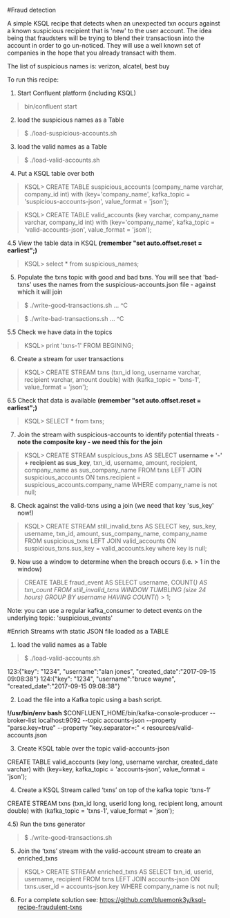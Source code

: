 #Fraud detection

A simple KSQL recipe that detects when an unexpected txn occurs against a known suspicious recipient that is 'new' to the user account. The idea being that fraudsters will be trying to blend their transactiosn into the account in order to go un-noticed. They will use a well known set of companies in the hope that you already transact with them.

The list of suspicious names is: verizon, alcatel, best buy

To run this recipe:

1. Start Confluent platform (including KSQL)
> bin/confluent start

2. load the suspicious names as a Table
> $ ./load-suspicious-accounts.sh

3. load the valid names as a Table
> $ ./load-valid-accounts.sh


4. Put a KSQL table over both
> KSQL> CREATE TABLE suspicious_accounts (company_name varchar, company_id int) with (key='company_name', kafka_topic = 'suspicious-accounts-json', value_format = 'json');

> KSQL> CREATE TABLE valid_accounts (key varchar, company_name varchar, company_id int) with (key='company_name', kafka_topic = 'valid-accounts-json', value_format = 'json');

4.5 View the table data in KSQL **(remember "set auto.offset.reset = earliest";)**
> KSQL> select * from suspicious_names;

5. Populate the txns topic with good and bad txns. You will see that 'bad-txns' uses the names from the suspicious-accounts.json file - against which it will join
> $ ./write-good-transactions.sh
>  ...
> ^C

> $ ./write-bad-transactions.sh
> ...
> ^C

5.5 Check we have data in the topics
> KSQL> print 'txns-1' FROM BEGINING;


6. Create a stream for user transactions
> KSQL> CREATE STREAM txns (txn_id long, username varchar, recipient varchar, amount double) with (kafka_topic = 'txns-1', value_format = 'json');

6.5 Check that data is available **(remember "set auto.offset.reset = earliest";)**
> KSQL> SELECT * from txns;

7. Join the stream with suspicious-accounts to identify potential threats - **note the composite key - we need this for the join**
> KSQL> CREATE STREAM suspicious_txns AS SELECT **username + '-' + recipient as sus_key**, txn_id, username, amount, recipient, company_name as sus_company_name FROM txns LEFT JOIN suspicious_accounts ON txns.recipient = suspicious_accounts.company_name WHERE company_name is not null;

8. Check against the valid-txns using a join (we need that key 'sus_key' now!)
> KSQL> CREATE STREAM still_invalid_txns AS SELECT key, sus_key, username, txn_id, amount, sus_company_name, company_name FROM suspicious_txns LEFT JOIN valid_accounts ON suspicious_txns.sus_key = valid_accounts.key where key is null;


9. Now use a window to determine when the breach occurs (i.e. > 1 in the window)
> CREATE TABLE fraud_event AS SELECT username, COUNT(*) AS txn_count FROM still_invalid_txns WINDOW TUMBLING (size 24 hours) GROUP BY username HAVING COUNT(*) > 1;

Note: you can use a regular kafka_consumer to detect events on the underlying topic: 'suspicious_events'

#Enrich Streams with static JSON file loaded as a TABLE

1. load the valid names as a Table
> $ ./load-valid-accounts.sh

123:{"key": "1234", "username":"alan jones", "created_date":"2017-09-15 09:08:38"}
124:{"key": "1234", "username":"bruce wayne", "created_date":"2017-09-15 09:08:38"}

2) Load the file into a Kafka topic using a bash script.

**!/usr/bin/env bash**
$CONFLUENT_HOME/bin/kafka-console-producer --broker-list localhost:9092 --topic accounts-json --property "parse.key=true" --property "key.separator=:" < resources/valid-accounts.json

3) Create  KSQL table over the topic valid-accounts-json

CREATE TABLE valid_accounts (key long, username varchar, created_date varchar) with (key=key, kafka_topic = 'accounts-json', value_format = 'json');

4) Create a KSQL Stream called ‘txns’ on top of the kafka topic ‘txns-1’

CREATE STREAM txns (txn_id long, userid long long, recipient long, amount double) with (kafka_topic = 'txns-1', value_format = 'json');

4.5) Run the txns generator
> $ ./write-good-transactions.sh

5) Join the ‘txns’ stream with the valid-account stream to create an enriched_txns

> KSQL> CREATE STREAM enriched_txns AS SELECT txn_id, userid, username, recipient FROM txns LEFT JOIN accounts-json ON txns.user_id = accounts-json.key WHERE company_name is not null;

6) For a complete solution see: https://github.com/bluemonk3y/ksql-recipe-fraudulent-txns
